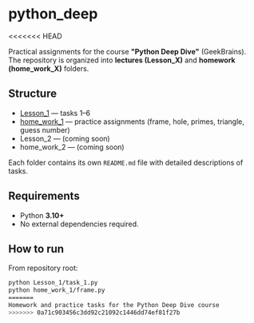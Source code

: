 # python_deep
<<<<<<< HEAD

Practical assignments for the course **"Python Deep Dive"** (GeekBrains).  
The repository is organized into **lectures (Lesson_X)** and **homework (home_work_X)** folders.

## Structure
- [Lesson_1](Lesson_1/README.md) — tasks 1–6
- [home_work_1](home_work_1/README.md) — practice assignments (frame, hole, primes, triangle, guess number)
- Lesson_2 — (coming soon)
- home_work_2 — (coming soon)

Each folder contains its own `README.md` file with detailed descriptions of tasks.

## Requirements
- Python **3.10+**
- No external dependencies required.

## How to run
From repository root:
```bash
python Lesson_1/task_1.py
python home_work_1/frame.py
=======
Homework and practice tasks for the Python Deep Dive course
>>>>>>> 0a71c903456c3dd92c21092c1446dd74ef81f27b

